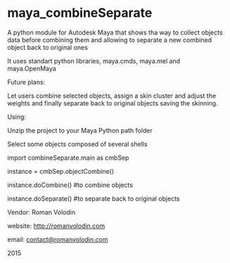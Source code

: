 # maya_combineSeparate

A python module for Autodesk Maya that shows tha way to collect objects data before combining them and allowing to separate a new combined object back to original ones

It uses standart python libraries, maya.cmds, maya.mel and maya.OpenMaya

Future plans:

Let users combine selected objects, assign a skin cluster and adjust the weights and finally separate back to original objects saving the skinning.
 
 
 
Using:

Unzip the project to your Maya Python path folder

Select some objects composed of several shells
 
import combineSeparate.main as cmbSep

instance = cmbSep.objectCombine()
 
instance.doCombine() #to combine objects

instance.doSeparate() #to separate back to original objects
 
 
 
 
 Vendor: Roman Volodin
 
 website: http://romanvolodin.com
 
 email: contact@romanvolodin.com
 
 2015

